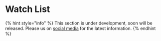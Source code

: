 # Watch List

{% hint style="info" %}
This section is under development, soon will be released. Please us on [social media](../../../get-in-touch/contact-us.md) for the latest information.
{% endhint %}
